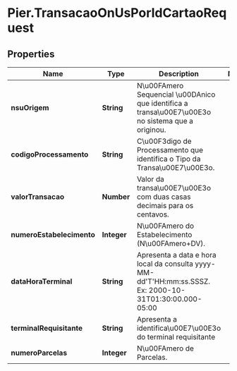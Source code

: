 # Pier.TransacaoOnUsPorIdCartaoRequest

## Properties
Name | Type | Description | Notes
------------ | ------------- | ------------- | -------------
**nsuOrigem** | **String** | N\u00FAmero Sequencial \u00DAnico que identifica a transa\u00E7\u00E3o no sistema que a originou. | 
**codigoProcessamento** | **String** | C\u00F3digo de Processamento que identifica o Tipo da Transa\u00E7\u00E3o. | 
**valorTransacao** | **Number** | Valor da transa\u00E7\u00E3o com duas casas decimais para os centavos. | 
**numeroEstabelecimento** | **Integer** | N\u00FAmero do Estabelecimento (N\u00FAmero+DV). | 
**dataHoraTerminal** | **String** | Apresenta a data e hora local da consulta yyyy-MM-dd&#39;T&#39;HH:mm:ss.SSSZ. Ex: 2000-10-31T01:30:00.000-05:00 | 
**terminalRequisitante** | **String** | Apresenta a identifica\u00E7\u00E3o do terminal requisitante | 
**numeroParcelas** | **Integer** | N\u00FAmero de Parcelas. | 


